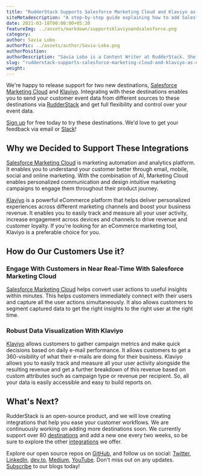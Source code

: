 ```yaml
---
title: "RudderStack Supports Salesforce Marketing Cloud and Klaviyo as Destinations"
siteMetadescription: "A step-by-step guide explaining how to add Salesforce Marketing Cloud and Klaviyo as destinations to RudderStack. Also know, how you can use this desinations to understand your customers better."
date: 2021-03-18T00:00:00+05:30
featureImg: ../assets/markdown/supportsklaviyoandsalesforce.png
category:
author: Savia Lobo
authorPic: ../assets/author/Savia-Lobo.png
authorPosition:
authorDescription: "Savia Lobo is a Content Writer at RudderStack. She is a techie at heart and loves to stay up to date with tech happenings across the globe. If she is not writing or reading, you will find her singing and composing songs."
slug: "rudderstack-supports-salesforce-marketing-cloud-and-klaviyo-as-destinations"
weight: 
---
```


We're happy to release support for two new destinations, [Salesforce Marketing Cloud](https://www.salesforce.com/eu/products/marketing-cloud/platform/) and [Klaviyo](https://www.klaviyo.com/). Integrating with these destinations enables you to send your customer event data from different sources to these destinations via [RudderStack](http://www.rudderstack.com/) and get full flexibility and control over your event data.  

[Sign up](https://app.rudderstack.com/signup) for free today to try these destinations. We'd love to get your feedback via email or [Slack](https://resources.rudderstack.com/join-rudderstack-slack)!  


## Why we Decided to Support These Integrations

[Salesforce Marketing Cloud](https://rudderstack.com/integration/salesforce-marketing-cloud/) is marketing automation and analytics platform. It enables you to understand your customer better through email, mobile, social and online marketing. With the combination of AI, Marketing Cloud enables personalized communication and design intuitive marketing campaigns to engage them throughout their product journey.

[Klaviyo](https://rudderstack.com/integration/klaviyo/) is a powerful eCommerce platform that helps deliver personalized experiences across different marketing channels and boost your business revenue. It enables you to easily track and measure all your user activity, increase engagement across devices and channels to drive revenue and customer loyalty. If you're looking for an eCommerce marketing tool, Klaviyo is a preferable choice for you.  


## How do Our Customers Use it?


### Engage With Customers in Near Real-Time With Salesforce Marketing Cloud 


[Salesforce Marketing Cloud](https://docs.rudderstack.com/destinations/sfmc) helps convert user actions to useful insights within minutes. This helps customers immediately connect with their users and capture all the user actions simultaneously. It also allows customers to segment captured data to get the right insights to the right user at the right time. 


### Robust Data Visualization With Klaviyo

[Klaviyo](https://docs.rudderstack.com/destinations/klaviyo) allows customers to gather campaign metrics and make quick decisions based on daily e-mail performance. It allows customers to get a 360-visibility of what their e-mails are doing for their business. Klaviyo allows you to easily track and measure all your user activity alongside the resulting revenue and get a further breakdown of this revenue based on custom attributes such as campaign type or revenue per recipient. So, all your data is easily accessible and easy to build reports on.


## What's Next?

RudderStack is an open-source product, and we will love creating integrations that help you ease your customer workflows. We are continuously working on adding more destinations soon. We currently support over 80 [destinations](https://docs.rudderstack.com/destinations) and add a new one every two weeks, so be sure to explore the other [integrations](https://rudderstack.com/integration/) we offer. 

Explore our open source repos on [GitHub](https://github.com/rudderlabs), and follow us on social: [Twitter](https://twitter.com/RudderStack), [LinkedIn](https://www.linkedin.com/company/rudderlabs/), [dev.to](https://dev.to/rudderstack), [Medium](https://rudderstack.medium.com/), [YouTube](https://www.youtube.com/channel/UCgV-B77bV_-LOmKYHw8jvBw). Don't miss out on any updates. [Subscribe](https://rudderstack.com/blog/) to our blogs today!
